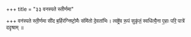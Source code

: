 +++
title = "३३ वनस्पते स्तीर्णमा"

+++
वन॑स्पते स्ती॒र्णमा सी॑द ब॒र्हिर॑ग्निष्टो॒मैः संमि॑तो दे॒वता॑भिः। त्वष्ट्रे॑व रू॒पं सुकृ॑तं॒ स्वधि॑त्यै॒ना ए॒हाः परि॒ पात्रे॑ ददृश्राम् ॥